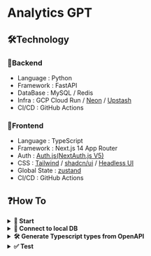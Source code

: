 # Analytics GPT

## 🛠Technology
### 🔨Backend

 - Language : Python
 - Framework : FastAPI
 - DataBase : MySQL / Redis
 - Infra : GCP Cloud Run / [Neon](https://neon.tech/) / [Upstash](https://upstash.com/)
 - CI/CD : GitHub Actions

### 🔧Frontend

 - Language : TypeScript
 - Framework : Next.js 14 App Router
 - Auth : [Auth.js(NextAuth.js V5)](https://authjs.dev/)
 - CSS : [Tailwind](https://tailwindcss.com/) / [shadcn/ui](https://ui.shadcn.com/) / [Headless UI](https://headlessui.com/)
 - Global State : [zustand](https://zustand-demo.pmnd.rs/)
 - CI/CD : GitHub Actions

## ❓How To
<details><summary><b>🏃 Start</b></summary>

**Step.1**<br/>
Create a `.env` file at `./backend` folder.
```bash
cp backend/.env.local backend/.env
```

**Step.2**<br/>
Then run `docker-compose up` to start the server.
```bash
docker-compose up --build
```

 - [Front](http://localhost:3000)
 - [Swagger UI](http://localhost:8000/docs)
 - [MailHog](http://0.0.0.0:8025/)

</details>

<details><summary><b>🔌 Connect to local DB</b></summary>

Connect to Redis
```bash
redis-cli
```

Connect to MySQL
```bash
mysql -h 127.0.0.1 -P 3306 -u user -p
# Enter password: pass
```

</details>

<details><summary><b>🛠️ Generate Typescript types from OpenAPI</b></summary>

```bash
cd frontend
npm i openapi-fetch
npm i -D openapi-typescript typescript
```

```bash
# at /frontend
npx openapi-typescript http://localhost:8000/openapi.json -o ./src/lib/backend/type.ts
```

Appendix

 - [openapi-typescript | OpenAPI TypeScript](https://openapi-ts.pages.dev/introduction)

</details>

<details><summary><b>✅ Test</b></summary>

```bash
pip install pytest pytest-env httpx
pytest -v ./test
```

</details>
